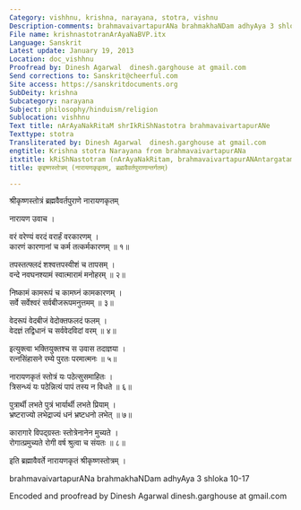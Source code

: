 ```yaml
---
Category: vishhnu, krishna, narayana, stotra, vishnu
Description-comments: brahmavaivartapurANa brahmakhaNDam adhyAya 3 shloka 10-17
File name: krishnastotranArAyaNaBVP.itx
Language: Sanskrit
Latest update: January 19, 2013
Location: doc_vishhnu
Proofread by: Dinesh Agarwal  dinesh.garghouse at gmail.com
Send corrections to: Sanskrit@cheerful.com
Site access: https://sanskritdocuments.org
SubDeity: krishna
Subcategory: narayana
Subject: philosophy/hinduism/religion
Sublocation: vishhnu
Text title: nArAyaNakRitaM shrIkRiShNastotra brahmavaivartapurANe
Texttype: stotra
Transliterated by: Dinesh Agarwal  dinesh.garghouse at gmail.com
engtitle: Krishna stotra Narayana from brahmavaivartapurANa
itxtitle: kRiShNastotram (nArAyaNakRitam, brahmavaivartapurANAntargatam)
title: कृइष्णस्तोत्रम् (नारायणकृइतम्, ब्रह्मवैवर्तपुराणान्तर्गतम्)

---
```

  
 श्रीकृष्णस्तोत्रं ब्रह्मवैवर्तपुराणे नारायणकृतम्   
  
नारायण उवाच ।  
  
वरं वरेण्यं वरदं वरार्हं वरकारणम् ।  
कारणं कारणानां च कर्म तत्कर्मकारणम् ॥ १॥  
  
तपस्तत्फ्लदं शश्वत्तपस्वीशं च तापसम् ।  
वन्दे नवघनश्यामं स्वात्मारामं मनोहरम् ॥ २॥  
  
निष्कामं कामरूपं च कामघ्नं कामकारणम् ।  
सर्वे सर्वेश्वरं सर्वबीजरूपमनुत्तमम् ॥ ३॥  
  
वेदरूपं वेदबीजं वेदोक्तफलदं फलम् ।  
वेदज्ञं तद्विधानं च सर्ववेदविदां वरम् ॥ ४॥  
  
इत्युक्त्वा भक्तियुक्तश्च स उवास तदाज्ञया ।  
रत्नसिंहासने रम्ये पुरतः परमात्मनः ॥ ५॥  
  
नारायणकृतं स्तोत्रं यः पठेत्सुसमाहितः ।  
त्रिसन्ध्यं यः पठेन्नित्यं पापं तस्य न विधते ॥ ६॥  
  
पुत्रार्थी लभते पुत्रं भार्यार्थी लभते प्रियाम् ।  
भ्रष्टराज्यो लभेद्राज्यं धनं भ्रष्टधनो लभेत् ॥ ७॥  
  
कारागारे विपद्ग्रस्तः स्तोत्रेनानेन मुच्यते ।  
रोगात्प्रमुच्यते रोगी वर्ष श्रुत्वा च संयतः ॥ ८॥  
  
इति ब्रह्मावैवर्ते नारायणकृतं श्रीकृष्णस्तोत्रम् ।  
  
  
  
  
  
brahmavaivartapurANa brahmakhaNDam adhyAya 3 shloka 10-17  
  
Encoded and proofread by Dinesh Agarwal dinesh.garghouse at gmail.com  
  
